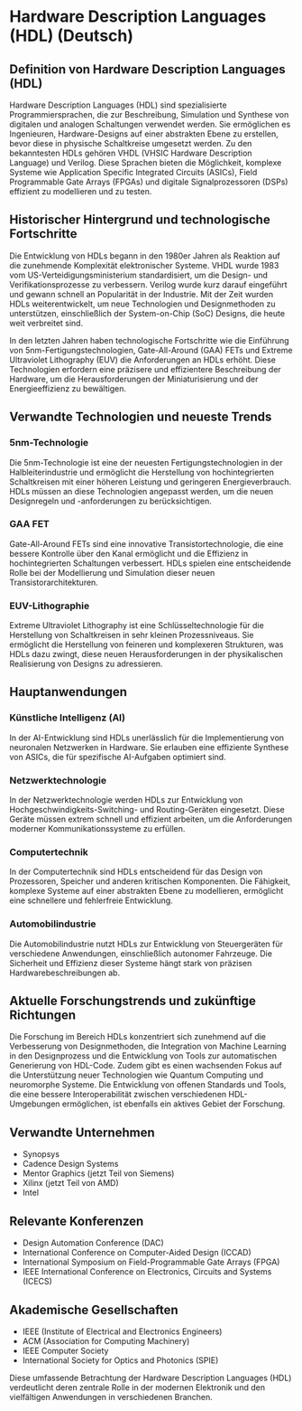 # Hardware Description Languages (HDL) (Deutsch)

## Definition von Hardware Description Languages (HDL)

Hardware Description Languages (HDL) sind spezialisierte Programmiersprachen, die zur Beschreibung, Simulation und Synthese von digitalen und analogen Schaltungen verwendet werden. Sie ermöglichen es Ingenieuren, Hardware-Designs auf einer abstrakten Ebene zu erstellen, bevor diese in physische Schaltkreise umgesetzt werden. Zu den bekanntesten HDLs gehören VHDL (VHSIC Hardware Description Language) und Verilog. Diese Sprachen bieten die Möglichkeit, komplexe Systeme wie Application Specific Integrated Circuits (ASICs), Field Programmable Gate Arrays (FPGAs) und digitale Signalprozessoren (DSPs) effizient zu modellieren und zu testen.

## Historischer Hintergrund und technologische Fortschritte

Die Entwicklung von HDLs begann in den 1980er Jahren als Reaktion auf die zunehmende Komplexität elektronischer Systeme. VHDL wurde 1983 vom US-Verteidigungsministerium standardisiert, um die Design- und Verifikationsprozesse zu verbessern. Verilog wurde kurz darauf eingeführt und gewann schnell an Popularität in der Industrie. Mit der Zeit wurden HDLs weiterentwickelt, um neue Technologien und Designmethoden zu unterstützen, einschließlich der System-on-Chip (SoC) Designs, die heute weit verbreitet sind.

In den letzten Jahren haben technologische Fortschritte wie die Einführung von 5nm-Fertigungstechnologien, Gate-All-Around (GAA) FETs und Extreme Ultraviolet Lithography (EUV) die Anforderungen an HDLs erhöht. Diese Technologien erfordern eine präzisere und effizientere Beschreibung der Hardware, um die Herausforderungen der Miniaturisierung und der Energieeffizienz zu bewältigen.

## Verwandte Technologien und neueste Trends

### 5nm-Technologie

Die 5nm-Technologie ist eine der neuesten Fertigungstechnologien in der Halbleiterindustrie und ermöglicht die Herstellung von hochintegrierten Schaltkreisen mit einer höheren Leistung und geringeren Energieverbrauch. HDLs müssen an diese Technologien angepasst werden, um die neuen Designregeln und -anforderungen zu berücksichtigen.

### GAA FET

Gate-All-Around FETs sind eine innovative Transistortechnologie, die eine bessere Kontrolle über den Kanal ermöglicht und die Effizienz in hochintegrierten Schaltungen verbessert. HDLs spielen eine entscheidende Rolle bei der Modellierung und Simulation dieser neuen Transistorarchitekturen.

### EUV-Lithographie

Extreme Ultraviolet Lithography ist eine Schlüsseltechnologie für die Herstellung von Schaltkreisen in sehr kleinen Prozessniveaus. Sie ermöglicht die Herstellung von feineren und komplexeren Strukturen, was HDLs dazu zwingt, diese neuen Herausforderungen in der physikalischen Realisierung von Designs zu adressieren.

## Hauptanwendungen

### Künstliche Intelligenz (AI)

In der AI-Entwicklung sind HDLs unerlässlich für die Implementierung von neuronalen Netzwerken in Hardware. Sie erlauben eine effiziente Synthese von ASICs, die für spezifische AI-Aufgaben optimiert sind.

### Netzwerktechnologie

In der Netzwerktechnologie werden HDLs zur Entwicklung von Hochgeschwindigkeits-Switching- und Routing-Geräten eingesetzt. Diese Geräte müssen extrem schnell und effizient arbeiten, um die Anforderungen moderner Kommunikationssysteme zu erfüllen.

### Computertechnik

In der Computertechnik sind HDLs entscheidend für das Design von Prozessoren, Speicher und anderen kritischen Komponenten. Die Fähigkeit, komplexe Systeme auf einer abstrakten Ebene zu modellieren, ermöglicht eine schnellere und fehlerfreie Entwicklung.

### Automobilindustrie

Die Automobilindustrie nutzt HDLs zur Entwicklung von Steuergeräten für verschiedene Anwendungen, einschließlich autonomer Fahrzeuge. Die Sicherheit und Effizienz dieser Systeme hängt stark von präzisen Hardwarebeschreibungen ab.

## Aktuelle Forschungstrends und zukünftige Richtungen

Die Forschung im Bereich HDLs konzentriert sich zunehmend auf die Verbesserung von Designmethoden, die Integration von Machine Learning in den Designprozess und die Entwicklung von Tools zur automatischen Generierung von HDL-Code. Zudem gibt es einen wachsenden Fokus auf die Unterstützung neuer Technologien wie Quantum Computing und neuromorphe Systeme. Die Entwicklung von offenen Standards und Tools, die eine bessere Interoperabilität zwischen verschiedenen HDL-Umgebungen ermöglichen, ist ebenfalls ein aktives Gebiet der Forschung.

## Verwandte Unternehmen

- Synopsys
- Cadence Design Systems
- Mentor Graphics (jetzt Teil von Siemens)
- Xilinx (jetzt Teil von AMD)
- Intel

## Relevante Konferenzen

- Design Automation Conference (DAC)
- International Conference on Computer-Aided Design (ICCAD)
- International Symposium on Field-Programmable Gate Arrays (FPGA)
- IEEE International Conference on Electronics, Circuits and Systems (ICECS)

## Akademische Gesellschaften

- IEEE (Institute of Electrical and Electronics Engineers)
- ACM (Association for Computing Machinery)
- IEEE Computer Society
- International Society for Optics and Photonics (SPIE)

Diese umfassende Betrachtung der Hardware Description Languages (HDL) verdeutlicht deren zentrale Rolle in der modernen Elektronik und den vielfältigen Anwendungen in verschiedenen Branchen.